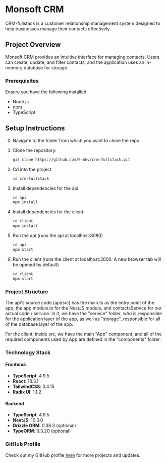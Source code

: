 # Monsoft CRM

CRM-fullstack is a customer relationship management system designed to help businesses manage their contacts effectively.

## Project Overview

Monsoft CRM provides an intuitive interface for managing contacts. Users can create, update, and filter contacts, and the application uses an in-memory database for storage.

### Prerequisites

Ensure you have the following installed:
- Node.js
- npm
- TypeScript

## Setup Instructions
0. Navigate to the folder from which you want to clone the repo 

1. Clone the repository:
   ```bash
   git clone https://github.com/E-nkv/crm-fullstack.git

2. Cd into the project
    ```bash
    cd crm-fullstack

3. Install dependencies for the api:
    ```bash
    cd api
    npm install

4. Install dependencies for the client:
    ```bash
    cd client
    npm install

5. Run the api (runs the api at localhost:8080)
    ```bash
    cd api 
    npm start

6. Run the client (runs the client at localhost:3000. A new browser tab will be opened by default)
    ```bash
    cd client
    npm start


### Project Structure
The api's source code (api/src) has the main.ts as the entry point of the app, the app.module.ts for the NestJS module, and contactsService for our actual code / service. In it, we have the "service" folder, who is responsible for the application layer of the app, as well as "storage", responsible for all of the database layer of the app.

For the client, inside src, we have the main "App" component, and all of the required components used by App are defined in the "components" folder. 

### Technology Stack

#### Frontend:
- **TypeScript**: 4.9.5
- **React**: 18.3.1
- **TailwindCSS**: 3.4.15
- **Radix UI**: 1.1.2

#### Backend
- **TypeScript**: 4.9.5
- **NestJS**: 10.0.0 
- **Drizzle ORM**: 0.36.3 (optional)
- **TypeORM**: 0.3.20 (optional)


### GitHub Profile
Check out my GitHub profile [here](https://github.com/E-nkv) for more projects and updates.
